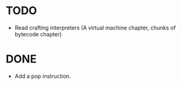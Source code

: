 # TODO

- Read crafting interpreters (A virtual machine chapter, chunks of bytecode chapter)

# DONE

- Add a pop instruction.
